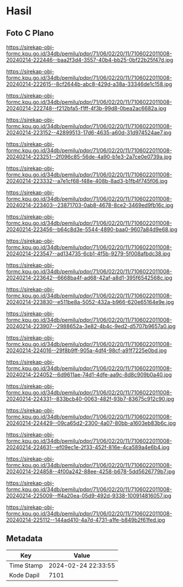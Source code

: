 # Hasil

## Foto C Plano

https://sirekap-obj-formc.kpu.go.id/34db/pemilu/pdpr/71/06/02/20/11/7106022011008-20240214-222446--baa2f3d4-3557-40b4-bb25-0bf22b25f47d.jpg

https://sirekap-obj-formc.kpu.go.id/34db/pemilu/pdpr/71/06/02/20/11/7106022011008-20240214-222615--8cf2644b-abc8-429d-a38a-33346de1c158.jpg

https://sirekap-obj-formc.kpu.go.id/34db/pemilu/pdpr/71/06/02/20/11/7106022011008-20240214-222748--f212bfa5-f1ff-4f3b-99d8-0bea2ac6682a.jpg

https://sirekap-obj-formc.kpu.go.id/34db/pemilu/pdpr/71/06/02/20/11/7106022011008-20240214-223152--42899513-17d6-4635-a60d-31d974524ae7.jpg

https://sirekap-obj-formc.kpu.go.id/34db/pemilu/pdpr/71/06/02/20/11/7106022011008-20240214-223251--2f096c85-56de-4a90-b1e3-2a7ce0e0739a.jpg

https://sirekap-obj-formc.kpu.go.id/34db/pemilu/pdpr/71/06/02/20/11/7106022011008-20240214-223332--a7e1cf68-f48e-408b-8ad3-b1fb4f745f06.jpg

https://sirekap-obj-formc.kpu.go.id/34db/pemilu/pdpr/71/06/02/20/11/7106022011008-20240214-223403--23871703-0ab8-4678-8ce2-3469ed9fb16c.jpg

https://sirekap-obj-formc.kpu.go.id/34db/pemilu/pdpr/71/06/02/20/11/7106022011008-20240214-223456--b64c8d3e-5544-4890-baa0-9607a84d9e68.jpg

https://sirekap-obj-formc.kpu.go.id/34db/pemilu/pdpr/71/06/02/20/11/7106022011008-20240214-223547--ad134735-6cb1-4f5b-9279-5f008afbdc38.jpg

https://sirekap-obj-formc.kpu.go.id/34db/pemilu/pdpr/71/06/02/20/11/7106022011008-20240214-223642--6668ba4f-ad68-42af-a8d1-395f6542568c.jpg

https://sirekap-obj-formc.kpu.go.id/34db/pemilu/pdpr/71/06/02/20/11/7106022011008-20240214-223830--e511be8a-5052-432a-b966-620e65164e9e.jpg

https://sirekap-obj-formc.kpu.go.id/34db/pemilu/pdpr/71/06/02/20/11/7106022011008-20240214-223907--2988652a-3e82-4b4c-9ed2-d5707b9657a0.jpg

https://sirekap-obj-formc.kpu.go.id/34db/pemilu/pdpr/71/06/02/20/11/7106022011008-20240214-224016--29f8b9ff-905a-4df4-98cf-a91f7225e0bd.jpg

https://sirekap-obj-formc.kpu.go.id/34db/pemilu/pdpr/71/06/02/20/11/7106022011008-20240214-224052--6d9611ae-74d1-4dfe-aa9c-8d8c909b0a40.jpg

https://sirekap-obj-formc.kpu.go.id/34db/pemilu/pdpr/71/06/02/20/11/7106022011008-20240214-224331--833bcb40-0063-482f-93b7-83675c912c90.jpg

https://sirekap-obj-formc.kpu.go.id/34db/pemilu/pdpr/71/06/02/20/11/7106022011008-20240214-224429--09ca65d2-2300-4a07-80bb-a1603eb83b6c.jpg

https://sirekap-obj-formc.kpu.go.id/34db/pemilu/pdpr/71/06/02/20/11/7106022011008-20240214-224631--ef09ec1e-2f33-452f-816e-4ca589a4e6b4.jpg

https://sirekap-obj-formc.kpu.go.id/34db/pemilu/pdpr/71/06/02/20/11/7106022011008-20240214-224858--4f00a242-88ee-4258-b678-5dd5626779b7.jpg

https://sirekap-obj-formc.kpu.go.id/34db/pemilu/pdpr/71/06/02/20/11/7106022011008-20240214-225009--ff4a20ea-05d9-492d-9338-100914816057.jpg

https://sirekap-obj-formc.kpu.go.id/34db/pemilu/pdpr/71/06/02/20/11/7106022011008-20240214-225112--144ad410-4a7d-4731-a1fe-b849b2f61fed.jpg


## Metadata

| Key        | Value               |
| ---------- | ------------------- |
| Time Stamp | 2024-02-24 22:33:55 |
| Kode Dapil | 7101                |



